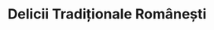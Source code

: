 ---
title: "Delicii Tradiționale Românești"
url: /bicester/delicii-traditionale-romanesti/
shop: deli
---